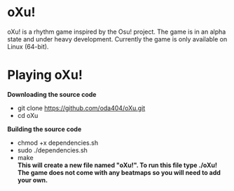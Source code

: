 # oXu!
oXu! is a rhythm game inspired by the Osu! project.
The game is in an alpha state and under heavy development.
Currently the game is only available on Linux (64-bit).

# Playing oXu!<br>
  <b>Downloading the source code</b>
  - git clone https://github.com/oda404/oXu.git
  - cd oXu<br>
  
<b>Building the source code</b>
  - chmod +x dependencies.sh
  - sudo ./dependencies.sh
  - make<br>
  <b>This will create a new file named "oXu!". To run this file type ./oXu!</b><br>
  <b>The game does not come with any beatmaps so you will need to add your own.</b>
